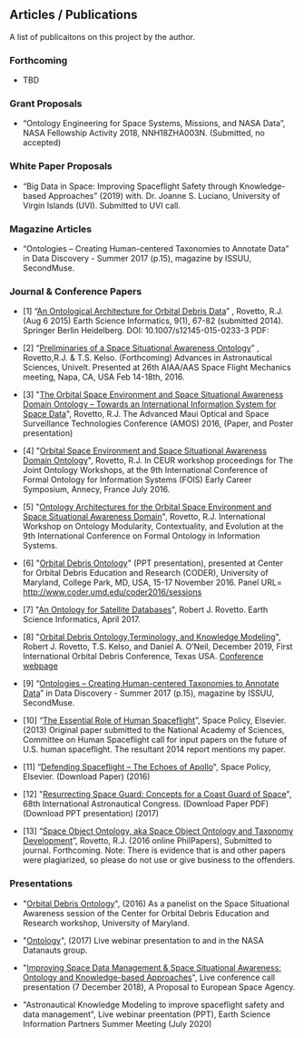 ## Articles / Publications
A list of publicaitons on this project by the author.

### Forthcoming
- TBD
### Grant Proposals
* “Ontology Engineering for Space Systems, Missions, and NASA Data”, NASA Fellowship Activity 2018, NNH18ZHA003N. (Submitted, no accepted)

### White Paper Proposals 
* “Big Data in Space: Improving Spaceflight Safety through Knowledge-based Approaches” (2019) with. Dr. Joanne S. Luciano, University of Virgin Islands (UVI). Submitted to UVI call.

### Magazine Articles
* “Ontologies – Creating Human-centered Taxonomies to Annotate Data” in Data Discovery - Summer 2017 (p.15), magazine by ISSUU, SecondMuse.

### Journal & Conference Papers 
* [1] “[An Ontological Architecture for Orbital Debris Data](http://link.springer.com/article/10.1007/s12145-015-0233-3)” , Rovetto, R.J. (Aug 6 2015) Earth Science Informatics, 9(1), 67-82 (submitted 2014). Springer Berlin Heidelberg. DOI: 10.1007/s12145-015-0233-3
PDF: 

* [2] “[Preliminaries of a Space Situational Awareness Ontology](https://arxiv.org/ftp/arxiv/papers/1606/1606.01924.pdf)” , Rovetto,R.J. & T.S. Kelso. (Forthcoming) Advances in Astronautical Sciences, Univelt. Presented at 26th AIAA/AAS Space Flight Mechanics meeting, Napa, CA, USA Feb 14-18th, 2016.

* [3] "[The Orbital Space Environment and Space Situational Awareness Domain Ontology – Towards an International Information System for Space Data](http://www.amostech.com/TechnicalPapers/2016/Poster/Rovetto.pdf)", Rovetto, R.J. The Advanced Maui Optical and Space Surveillance Technologies Conference (AMOS) 2016, (Paper, and Poster presentation)

* [4] "[Orbital Space Environment and Space Situational Awareness Domain Ontology](http://ceur-ws.org/Vol-1660/ecs-paper1.pdf)", Rovetto, R.J. In CEUR workshop proceedings for The Joint Ontology Workshops, at the 9th International Conference of Formal Ontology for Information Systems (FOIS) Early Career Symposium, Annecy, France July 2016.

* [5] "[Ontology Architectures for the Orbital Space Environment and Space Situational Awareness Domain](http://ceur-ws.org/Vol-1660/womocoe-paper3.pdf)", Rovetto, R.J. International Workshop on Ontology Modularity, Contextuality, and Evolution at the 9th International Conference on Formal Ontology in Information Systems.

* [6] "[Orbital Debris Ontology](http://dx.doi.org/10.13140/RG.2.2.26231.21928)" (PPT presentation), presented at Center for Orbital Debris Education and Research (CODER), University of Maryland, College Park, MD, USA, 15-17 November 2016. Panel URL= http://www.coder.umd.edu/coder2016/sessions

* [7] "[An Ontology for Satellite Databases](https://link.springer.com/article/10.1007/s12145-017-0290-x)", Robert J. Rovetto. Earth Science Informatics, April 2017.

* [8] "[Orbital Debris Ontology,Terminology, and Knowledge Modeling](https://ntrs.nasa.gov/search.jsp?R=20200000988)", Robert J. Rovetto, T.S. Kelso, and Daniel A. O’Neil, December 2019, First International Orbital Debris Conference, Texas USA. [Conference webpage](https://www.hou.usra.edu/meetings/orbitaldebris2019/orbital2019paper/pdf/6172.pdf)

* [9] “[Ontologies – Creating Human-centered Taxonomies to Annotate Data](https://open.nasa.gov/blog/data-discovery-creating-human-centered-taxonomies-annotate-data/)” in Data Discovery - Summer 2017 (p.15), magazine by ISSUU, SecondMuse.

* [10] “[The Essential Role of Human Spaceflight](https://www.sciencedirect.com/science/article/abs/pii/S0265964613000660)”, Space Policy, Elsevier. (2013)
Original paper submitted to the National Academy of Sciences, Committee on Human Spaceflight call for input papers on the future of U.S. human spaceflight. The resultant 2014 report mentions my paper.

* [11]	“[Defending Spaceflight – The Echoes of Apollo](https://www.sciencedirect.com/science/article/abs/pii/S0265964615300060)", Space Policy, Elsevier. (Download Paper) (2016)

* [12]	"[Resurrecting Space Guard: Concepts for a Coast Guard of Space](https://iafastro.directory/iac/paper/id/40148/summary/)", 68th International Astronautical Congress. (Download Paper PDF) (Download PPT presentation) (2017)

* [13]	“[Space Object Ontology, aka Space Object Ontology and Taxonomy Development](https://philpapers.org/archive/ROVSOO.pdf)”, Rovetto, R.J. (2016 online PhilPapers), Submitted to journal. Forthcoming. Note: There is evidence that is and other papers were plagiarized, so please do not use or give business to the offenders.

### Presentations

* "[Orbital Debris Ontology]()", (2016) As a panelist on the Space Situational Awareness session of the Center for Orbital Debris Education and Research workshop, University of Maryland.

* "[Ontology]()", (2017) Live webinar presentation to and in the NASA Datanauts group.

* "[Improving Space Data Management & Space Situational Awareness: Ontology and Knowledge-based Approaches]()", Live conference call presentation (7 December 2018), A Proposal to European Space Agency.

* "Astronautical Knowledge Modeling to improve spaceflight safety and data management", Live webinar preentation (PPT), Earth Science Information Partners Summer Meeting (July 2020)

